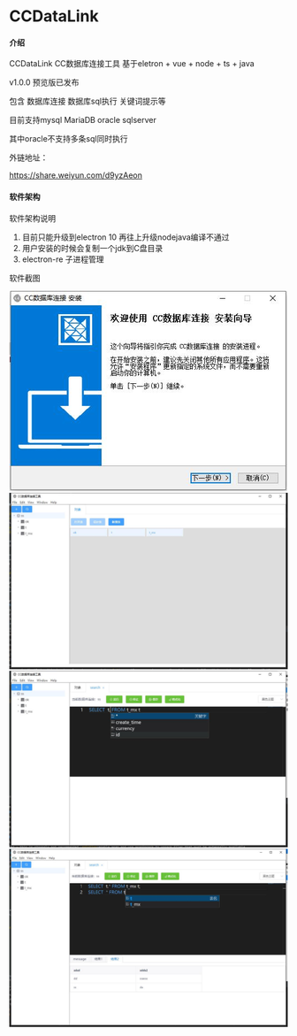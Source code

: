 # CCDataLink

#### 介绍
CCDataLink
CC数据库连接工具 基于eletron + vue + node + ts + java

v1.0.0 预览版已发布

包含 数据库连接 数据库sql执行 关键词提示等

目前支持mysql MariaDB oracle sqlserver

其中oracle不支持多条sql同时执行

外链地址：

https://share.weiyun.com/d9yzAeon

#### 软件架构
软件架构说明
1. 目前只能升级到electron 10   再往上升级nodejava编译不通过
2. 用户安装的时候会复制一个jdk到C盘目录
3. electron-re 子进程管理


软件截图


![](readmeimg/c01.jpg)
![](readmeimg/2.jpg)
![](readmeimg/3.jpg)
![](readmeimg/6.jpg)


